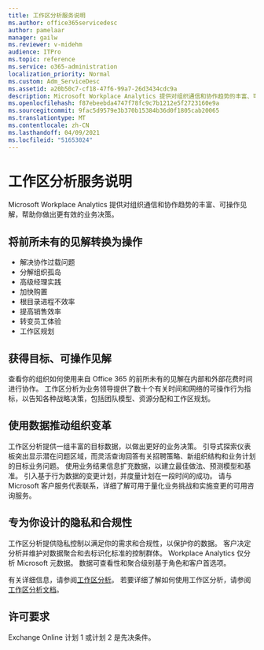 ```yaml
---
title: 工作区分析服务说明
ms.author: office365servicedesc
author: pamelaar
manager: gailw
ms.reviewer: v-midehm
audience: ITPro
ms.topic: reference
ms.service: o365-administration
localization_priority: Normal
ms.custom: Adm_ServiceDesc
ms.assetid: a20b50c7-cf18-47f6-99a7-26d3434cdc9a
description: Microsoft Workplace Analytics 提供对组织通信和协作趋势的丰富、可操作见解，帮助你做出更有效的业务决策。
ms.openlocfilehash: f87ebeebda4747f78fc9c7b1212e5f2723160e9a
ms.sourcegitcommit: 9fac5d9579e3b370b15384b36d0f1805cab20065
ms.translationtype: MT
ms.contentlocale: zh-CN
ms.lasthandoff: 04/09/2021
ms.locfileid: "51653024"
---
```

# <a name="workplace-analytics-service-description"></a>工作区分析服务说明

Microsoft Workplace Analytics 提供对组织通信和协作趋势的丰富、可操作见解，帮助你做出更有效的业务决策。

## <a name="transform-unprecedented-insights-into-action"></a>将前所未有的见解转换为操作

* 解决协作过载问题
* 分解组织孤岛
* 高级经理实践
* 加快购置
* 根目录进程不效率
* 提高销售效率
* 转变员工体验
* 工作区规划

## <a name="gain-objective-actionable-insights"></a>获得目标、可操作见解

查看你的组织如何使用来自 Office 365 的前所未有的见解在内部和外部花费时间进行协作。 工作区分析为业务领导提供了数十个有关时间和网络的可操作行为指标，以告知各种战略决策，包括团队模型、资源分配和工作区规划。

## <a name="drive-organizational-change-with-data"></a>使用数据推动组织变革

工作区分析提供一组丰富的目标数据，以做出更好的业务决策。 引导式探索仪表板突出显示潜在问题区域，而灵活查询回答有关招聘策略、新组织结构和业务计划的目标业务问题。 使用业务结果信息扩充数据，以建立最佳做法、预测模型和基准。 引入基于行为数据的变更计划，并度量计划在一段时间的成功。 请与 Microsoft 客户服务代表联系，详细了解可用于量化业务挑战和实施变更的可用咨询服务。

## <a name="privacy-and-compliance-designed-for-you"></a>专为你设计的隐私和合规性

工作区分析提供隐私控制以满足你的需求和合规性，以保护你的数据。 客户决定分析并维护对数据聚合和去标识化标准的控制群体。 Workplace Analytics 仅分析 Microsoft 元数据。 数据可查看性和聚合级别基于角色和客户首选项。

有关详细信息，请参阅[工作区分析](https://go.microsoft.com/fwlink/?linkid=852492)。 若要详细了解如何使用工作区分析，请参阅 [工作区分析文档](/workplace-analytics/)。
  
## <a name="licensing-requirements"></a>许可要求

Exchange Online 计划 1 或计划 2 是先决条件。